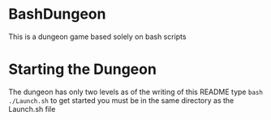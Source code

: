 # BashDungeon
This is a dungeon game based solely on bash scripts

# Starting the Dungeon
The dungeon has only two levels as of the writing of this README
type `bash ./Launch.sh` to get started
you must be in the same directory as the Launch.sh file
